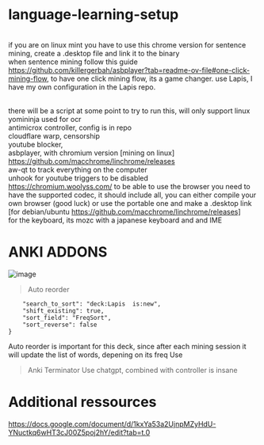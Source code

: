 # language-learning-setup


<br> if you are on linux mint you have to use this chrome version for sentence mining, create a .desktop file and link it to the binary
<br> when sentence mining follow this guide https://github.com/killergerbah/asbplayer?tab=readme-ov-file#one-click-mining-flow, to have one click mining flow, its a game changer.
<bri> use Lapis, I have my own configuration in the Lapis repo.

<br> there will be a script at some point to try to run this, will only support linux
<br> yomininja used for ocr
<br> antimicrox controller, config is in repo
<br> cloudflare warp, censorship
<br> youtube blocker,
<br>asbplayer, with chromium version [mining on linux]
<br>https://github.com/macchrome/linchrome/releases
<br> aw-qt to track everything on the computer
<br> unhook for youtube triggers to be disabled
<br> https://chromium.woolyss.com/ to be able to use the browser you need to have the supported codec, it should include all, you can either compile your own browser (good luck) or use the portable one and make a .desktop link [for debian/ubuntu https://github.com/macchrome/linchrome/releases]
<br> for the keyboard, its mozc with a japanese keyboard and and IME

# ANKI ADDONS
![image](https://github.com/user-attachments/assets/23f4c3dd-38c4-4ac9-9f23-24a44ccab37b)

> Auto reorder
```{
    "search_to_sort": "deck:Lapis  is:new",
    "shift_existing": true,
    "sort_field": "FreqSort",
    "sort_reverse": false
}
```
Auto reorder is important for this deck, since after each mining session it will update the list of words, depening on its freq Use

>Anki Terminator
Use chatgpt, combined with controller is insane


# Additional ressources
https://docs.google.com/document/d/1kxYa53a2UjnpMZyHdU-YNuctkq6wHT3cJ00Z5poj2hY/edit?tab=t.0
